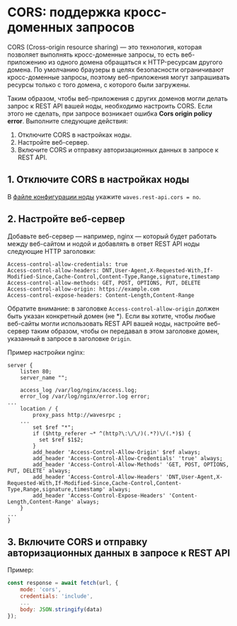 # CORS: поддержка кросс-доменных запросов

CORS (Cross-origin resource sharing) — это технология, которая позволяет выполнять кросс-доменные запросы, то есть веб-приложению из одного домена обращаться к HTTP-ресурсам другого домена. По умолчанию браузеры в целях безопасности ограничивают кросс-доменные запросы, поэтому веб-приложения могут запрашивать ресурсы только с того домена, с которого были загружены.

Таким образом, чтобы веб-приложения с других доменов могли делать запрос к REST API вашей ноды, необходимо настроить CORS. Если этого не сделать, при запросе возникает ошибка **Cors origin policy error**. Выполните следующие действия:

1. Отключите CORS в настройках ноды.
2. Настройте веб-сервер.
3. Включите CORS и отправку авторизационных данных в запросе к REST API.

## 1. Отключите CORS в настройках ноды

В [файле конфигурации ноды](/ru/waves-node/node-configuration) укажите `waves.rest-api.cors = no`.

## 2. Настройте веб-сервер

Добавьте веб-сервер — например, nginx — который будет работать между веб-сайтом и нодой и добавлять в ответ REST API ноды следующие HTTP заголовки:

```
Access-control-allow-credentials: true
Access-control-allow-headers: DNT,User-Agent,X-Requested-With,If-Modified-Since,Cache-Control,Content-Type,Range,signature,timestamp
Access-control-allow-methods: GET, POST, OPTIONS, PUT, DELETE
Access-control-allow-origin: https://example.com
Access-control-expose-headers: Content-Length,Content-Range
```

Обратите внимание: в заголовке `Access-control-allow-origin` должен быть указан конкретный домен (не *). Если вы хотите, чтобы любые веб-сайты могли использовать REST API вашей ноды, настройте веб-сервер таким образом, чтобы он передавал в этом заголовке домен, указанный в запросе в заголовке `Origin`.

Пример настройки nginx:

```
server {
    listen 80;
    server_name "";
 
    access_log /var/log/nginx/access.log;
    error_log /var/log/nginx/error.log error;
...
    location / {
        proxy_pass http://wavesrpc ;
    ...
        set $ref "*";
        if ($http_referer ~* ^(http?\:\/\/)(.*?)\/(.*)$) {
          set $ref $1$2;
        }
        add_header 'Access-Control-Allow-Origin' $ref always;
        add_header 'Access-Control-Allow-Credentials' 'true' always;
        add_header 'Access-Control-Allow-Methods' 'GET, POST, OPTIONS, PUT, DELETE' always;
        add_header 'Access-Control-Allow-Headers' 'DNT,User-Agent,X-Requested-With,If-Modified-Since,Cache-Control,Content-Type,Range,signature,timestamp' always;
        add_header 'Access-Control-Expose-Headers' 'Content-Length,Content-Range' always;
    }
...
}
```

## 3. Включите CORS и отправку авторизационных данных в запросе к REST API

Пример:

```javascript
const response = await fetch(url, {
    mode: 'cors',
    credentials: 'include',
    ...
    body: JSON.stringify(data)
});
```
